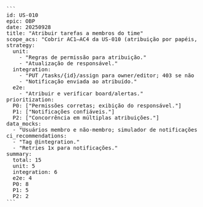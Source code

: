 <pre>```
id: US-010
epic: OBP
date: 20250928
title: "Atribuir tarefas a membros do time"
scope_acs: "Cobrir AC1–AC4 da US-010 (atribuição por papéis, exibição no board, notificações, bloqueio de não-membros)."
strategy:
  unit:
    - "Regras de permissão para atribuição."
    - "Atualização de responsável."
  integration:
    - "PUT /tasks/{id}/assign para owner/editor; 403 se não autorizado."
    - "Notificação enviada ao atribuído."
  e2e:
    - "Atribuir e verificar board/alertas."
prioritization:
  P0: ["Permissões corretas; exibição do responsável."]
  P1: ["Notificações confiáveis."]
  P2: ["Concorrência em múltiplas atribuições."]
data_mocks:
  - "Usuários membro e não-membro; simulador de notificações."
ci_recommendations:
  - "Tag @integration."
  - "Retries 1x para notificações."
summary:
  total: 15
  unit: 5
  integration: 6
  e2e: 4
  P0: 8
  P1: 5
  P2: 2
```</pre>
